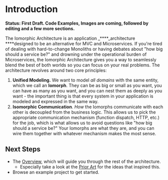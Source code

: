 # Introduction

**Status: First Draft.  Code Examples, Images are coming, followed by editing and a few more sections.**

The Iomorphic Architecture is an application _****_architecture ****designed to be an alternative for MVC and Microservices.  If you're tired of dealing with hard-to-change Monoliths or having debates about "how big should a service be?" and drowning under the operational burden of Microservices, the Iomorphic Architecture gives you a way to seamlessly blend the best of both worlds so you can focus on your real problems.  The architecture revolves around two core principles:

1. **Unified Modeling.**  We want to model _all domains_ with the same entity, which we call an **Iomorph**.  They can be as big or small as you want, you can have as many as you want, and you can nest them as deeply as you want - the important thing is that every system in your application is modeled and expressed in the same way.
2. **Isomorphic Communication**.  _How_ the Iomorphs communicate with each other is decoupled from the business logic.  This allows us to pick the appropriate communication mechanism \(function dispatch, HTTP, etc.\) for the job, which is what allows us to avoid questions like "how big should a service be?"  Your Iomorphs are what they are, and you can wire them together with whatever mechanism makes the most sense.

## Next Steps

* The [Overview](overview/), which will guide you through the rest of the architecture.
  * Especially take a look at the [Prior Art](overview/inspiration.md#prior-art) for the ideas that inspired this.
* Browse an example project to get started.

